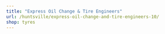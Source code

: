 ```yaml
---
title: "Express Oil Change & Tire Engineers"
url: /huntsville/express-oil-change-and-tire-engineers-10/
shop: tyres
---
```

